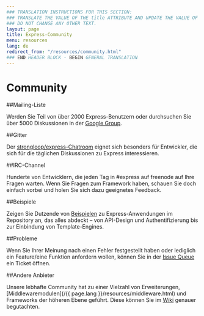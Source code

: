 ```yaml
---
### TRANSLATION INSTRUCTIONS FOR THIS SECTION:
### TRANSLATE THE VALUE OF THE title ATTRIBUTE AND UPDATE THE VALUE OF THE lang ATTRIBUTE. 
### DO NOT CHANGE ANY OTHER TEXT. 
layout: page
title: Express-Community
menu: resources
lang: de
redirect_from: "/resources/community.html"
### END HEADER BLOCK - BEGIN GENERAL TRANSLATION
---
```


# Community

##Mailing-Liste

Werden Sie Teil von über 2000 Express-Benutzern oder durchsuchen Sie über 5000
Diskussionen in der [Google Group](https://groups.google.com/group/express-js).

##Gitter

Der [strongloop/express-Chatroom](https://gitter.im/strongloop/express) eignet sich besonders für Entwickler, die sich für die täglichen Diskussionen zu Express interessieren.

##IRC-Channel

Hunderte von Entwicklern, die jeden Tag in #express auf freenode auf Ihre Fragen warten. Wenn Sie Fragen zum Framework haben, schauen Sie doch einfach vorbei und holen Sie sich dazu geeignetes Feedback. 

##Beispiele

Zeigen Sie Dutzende von [Beispielen](https://github.com/strongloop/express/tree/master/examples) zu Express-Anwendungen im Repository an, das alles abdeckt – von API-Design und Authentifizierung bis zur Einbindung von Template-Engines.

##Probleme

Wenn Sie Ihrer Meinung nach einen Fehler festgestellt haben oder lediglich ein Feature/eine Funktion anfordern wollen, können Sie in der [Issue Queue](https://github.com/strongloop/express/issues) ein Ticket öffnen.

##Andere Anbieter

Unsere lebhafte Community hat zu einer Vielzahl von Erweiterungen, [Middlewaremodulen](/{{ page.lang }}/resources/middleware.html) und Frameworks der höheren Ebene geführt. Diese können Sie im
[Wiki](https://github.com/strongloop/express/wiki) genauer begutachten.

